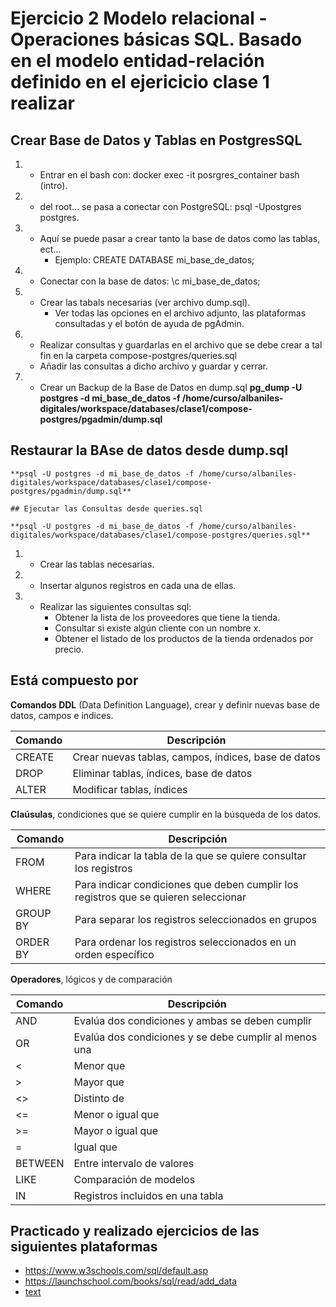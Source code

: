 # Ejercicio 2 Modelo relacional - Operaciones básicas SQL. Basado en el modelo entidad-relación definido en el ejericicio clase 1 realizar

## Crear Base de Datos y Tablas en PostgresSQL

1. - Entrar en el bash con: docker exec -it posrgres_container bash (intro).
2. - del root... se pasa a conectar con PostgreSQL: psql -Upostgres postgres.
3. - Aquí se puede pasar a crear tanto la base de datos como las tablas, ect...
       - Ejemplo: CREATE DATABASE mi_base_de_datos;
4. - Conectar con la base de datos: \c mi_base_de_datos;
5. - Crear las tabals necesarias (ver archivo dump.sql).
       - Ver todas las opciones en el archivo adjunto, las plataformas consultadas y el botón de ayuda de pgAdmin.
6. - Realizar consultas y guardarlas en el archivo que se debe crear a tal fin en la carpeta compose-postgres/queries.sql
   - Añadir las consultas a dicho archivo y guardar y cerrar.
7. - Crear un Backup de la Base de Datos en dump.sql
    **pg_dump -U postgres -d mi_base_de_datos -f /home/curso/albaniles-digitales/workspace/databases/clase1/compose-postgres/pgadmin/dump.sql**

## Restaurar la BAse de datos desde dump.sql

    **psql -U postgres -d mi_base_de_datos -f /home/curso/albaniles-digitales/workspace/databases/clase1/compose-postgres/pgadmin/dump.sql**

    ## Ejecutar las Consultas desde queries.sql

    **psql -U postgres -d mi_base_de_datos -f /home/curso/albaniles-digitales/workspace/databases/clase1/compose-postgres/queries.sql**
    

1. - Crear las tablas necesarias.
2. - Insertar algunos registros en cada una de ellas.
3. - Realizar las siguientes consultas sql:
       - Obtener la lista de los proveedores que tiene la tienda.
       - Consultar si existe algún cliente con un nombre x.
       - Obtener el listado de los productos de la tienda ordenados por precio.

## Está compuesto por

**Comandos DDL** (Data Definition Language), crear y definir nuevas base de datos, campos e índices.

| Comando | Descripción |
|---------|-------------|
| CREATE  | Crear nuevas tablas, campos, índices, base de datos |
| DROP    | Eliminar tablas, índices, base de datos |
| ALTER   | Modificar tablas, índices |
**Claúsulas**, condiciones que se quiere cumplir en la búsqueda de los datos.

| Comando   | Descripción                                                                 |
|-----------|-----------------------------------------------------------------------------|
| FROM      | Para indicar la tabla de la que se quiere consultar los registros           |
| WHERE     | Para indicar condiciones que deben cumplir los registros que se quieren seleccionar |
| GROUP BY  | Para separar los registros seleccionados en grupos                          |
| ORDER BY  | Para ordenar los registros seleccionados en un orden específico             |

**Operadores**, lógicos y de comparación

| Comando  | Descripción                                      |
|----------|--------------------------------------------------|
| AND      | Evalúa dos condiciones y ambas se deben cumplir  |
| OR       | Evalúa dos condiciones y se debe cumplir al menos una |
| <        | Menor que                                        |
| >        | Mayor que                                        |
| <>       | Distinto de                                      |
| <=       | Menor o igual que                                |
| >=       | Mayor o igual que                                |
| =        | Igual que                                        |
| BETWEEN  | Entre intervalo de valores                       |
| LIKE     | Comparación de modelos                           |
| IN       | Registros incluidos en una tabla                 |

## Practicado y realizado ejercicios de las siguientes plataformas

- <https://www.w3schools.com/sql/default.asp>
- <https://launchschool.com/books/sql/read/add_data>
- [text](http://localhost:5050/help/help/table_dialog.html)

